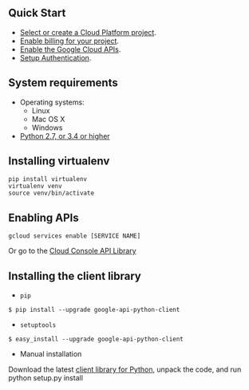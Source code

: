 ## Quick Start

- [Select or create a Cloud Platform project](https://console.cloud.google.com/project).
- [Enable billing for your project](https://cloud.google.com/billing/docs/how-to/modify-project#enable_billing_for_a_project).
- [Enable the Google Cloud APIs](https://cloud.google.com/apis/docs/getting-started).
- [Setup Authentication](https://googleapis.dev/python/google-api-core/latest/auth.html).

## System requirements
* Operating systems:
    * Linux
    * Mac OS X
    * Windows
* [Python 2.7, or 3.4 or higher](http://python.org/download/)

## Installing virtualenv

```
pip install virtualenv
virtualenv venv
source venv/bin/activate
```
## Enabling APIs

```
gcloud services enable [SERVICE NAME]
```

Or go to the [Cloud Console API Library](https://console.cloud.google.com/apis/library)

## Installing the client library

* `pip`
```
$ pip install --upgrade google-api-python-client
```

* `setuptools`
```
$ easy_install --upgrade google-api-python-client
```

* Manual installation

Download the latest [client library for Python](https://pypi.org/project/google-api-python-client/), unpack the code, and run python setup.py install 
```
